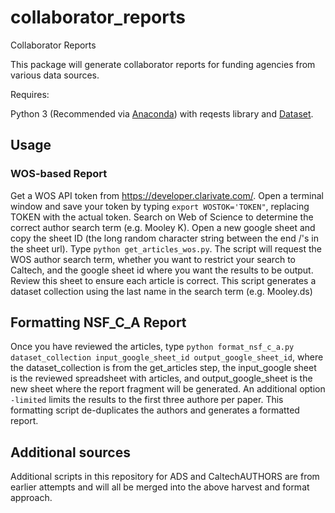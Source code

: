 # collaborator_reports

Collaborator Reports

This package will generate collaborator reports for funding agencies from
various data sources.

Requires: 

Python 3 (Recommended via [Anaconda](https://www.anaconda.com/download)) with reqests library and [Dataset](https://github.com/caltechlibrary/dataset).

## Usage

### WOS-based Report
Get a WOS API token from https://developer.clarivate.com/.  Open a terminal window and save your token by typing `export WOSTOK='TOKEN"`, replacing TOKEN with the actual token.
Search on Web of Science to determine the correct author search term (e.g. Mooley K).
Open a new google sheet and copy the sheet ID (the long random character string between the end /'s in the sheet url). 
Type `python get_articles_wos.py`. 
The script will request the WOS author search term, whether you want to restrict your search to Caltech, and the google sheet id where you want the results to be output. Review this sheet to ensure each article is correct.
This script generates a dataset collection using the last name in the search term (e.g. Mooley.ds)

## Formatting NSF_C_A Report
Once you have reviewed the articles, type `python format_nsf_c_a.py dataset_collection input_google_sheet_id output_google_sheet_id`, where the dataset_collection is from the get_articles step, the input_google sheet is the reviewed spreadsheet with articles, and output_google_sheet is the new sheet where the report fragment will be generated.  An additional option `-limited` limits the results to the first three authore per paper.  This formatting script de-duplicates the authors and generates a formatted report.

## Additional sources
Additional scripts in this repository for ADS and CaltechAUTHORS are from earlier attempts and will all be merged into the above harvest and format approach.
